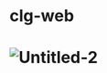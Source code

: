 # clg-web
# ![Untitled-2](https://user-images.githubusercontent.com/112082808/209466277-9fc36802-02df-46cb-9390-a1c826359850.jpg)
